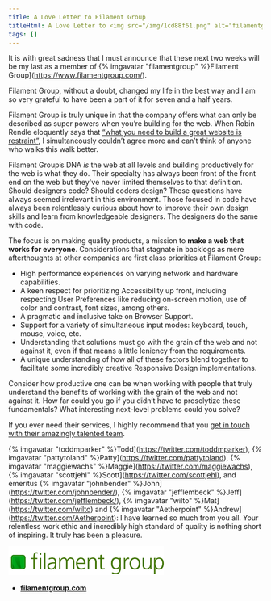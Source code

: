 ```yaml
---
title: A Love Letter to Filament Group
titleHtml: A Love Letter to <img src="/img/1cd88f61.png" alt="filamentgroup’s Avatar" class="z-avatar z-avatar-eq" width="48" height="48">Filament Group
tags: []
---
```

It is with great sadness that I must announce that these next two weeks will be my last as a member of {% imgavatar "filamentgroup" %}Filament Group](https://www.filamentgroup.com/).

Filament Group, without a doubt, changed my life in the best way and I am so very grateful to have been a part of it for seven and a half years.

Filament Group is truly unique in that the company offers what can only be described as super powers when you’re building for the web. When Robin Rendle eloquently says that [“what you need to build a great website is restraint”](https://css-tricks.com/no-absolutely-not/), I simultaneously couldn’t agree more and can’t think of anyone who walks this walk better.

Filament Group’s DNA _is_ the web at all levels and building productively for the web is what they do. Their specialty has always been front of the front end on the web but they've never limited themselves to that definition. Should designers code? Should coders design? These questions have always seemed irrelevant in this environment. Those focused in code have always been relentlessly curious about how to improve their own design skills and learn from knowledgeable designers. The designers do the same with code.

The focus is on making quality products, a mission to **make a web that works for everyone**. Considerations that stagnate in backlogs as mere afterthoughts at other companies are first class priorities at Filament Group:

* High performance experiences on varying network and hardware capabilities.
* A keen respect for prioritizing Accessibility up front, including respecting User Preferences like reducing on-screen motion, use of color and contrast, font sizes, among others.
* A pragmatic and inclusive take on Browser Support.
* Support for a variety of simultaneous input modes: keyboard, touch, mouse, voice, etc.
* Understanding that solutions must go with the grain of the web and not against it, even if that means a little leniency from the requirements.
* A unique understanding of how all of these factors blend together to facilitate some incredibly creative Responsive Design implementations.

Consider how productive one can be when working with people that truly understand the benefits of working with the grain of the web and not against it. How far could you go if you didn’t have to proselytize these fundamentals? What interesting next-level problems could you solve?

If you ever need their services, I highly recommend that you [get in touch with their amazingly talented team](https://www.filamentgroup.com/workwithus/).

<span class="nowrap">{% imgavatar "toddmparker" %}Todd](https://twitter.com/toddmparker)</span>, <span class="nowrap">{% imgavatar "pattytoland" %}Patty](https://twitter.com/pattytoland)</span>, <span class="nowrap">{% imgavatar "maggiewachs" %}Maggie](https://twitter.com/maggiewachs)</span>, <span class="nowrap">{% imgavatar "scottjehl" %}Scott](https://twitter.com/scottjehl)</span>, and emeritus <span class="nowrap">{% imgavatar "johnbender" %}John](https://twitter.com/johnbender/)</span>, <span class="nowrap">{% imgavatar "jefflembeck" %}Jeff](https://twitter.com/jefflembeck/)</span>, <span class="nowrap">{% imgavatar "wilto" %}Mat](https://twitter.com/wilto)</span> and {% imgavatar "Aetherpoint" %}Andrew](https://twitter.com/Aetherpoint): I have learned so much from you all. Your relentless work ethic and incredibly high standard of quality is nothing short of inspiring. It truly has been a pleasure.

<a href="https://www.filamentgroup.com/"><img src="/img/fg-logo.svg" alt="Filament Group" style="max-width: 22em"></a>

* [**filamentgroup.com**](https://www.filamentgroup.com/)
